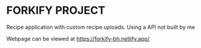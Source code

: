 # FORKIFY PROJECT

Recipe application with custom recipe uploads. Using a API not built by me

Webpage can be viewed at https://forkify-bh.netlify.app/
